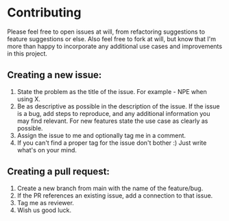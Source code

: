 # Contributing

Please feel free to open issues at will, from refactoring suggestions to feature suggestions or else. Also feel free to
fork at will, but know that I'm more than happy to incorporate any additional use cases and improvements in this
project.

## Creating a new issue:

1. State the problem as the title of the issue. For example - NPE when using X.
2. Be as descriptive as possible in the description of the issue. If the issue is a bug, add steps to reproduce, and any
   additional information you may find relevant. For new features state the use case as clearly as possible.
3. Assign the issue to me and optionally tag me in a comment.
4. If you can't find a proper tag for the issue don't bother :) Just write what's on your mind.

## Creating a pull request:

1. Create a new branch from main with the name of the feature/bug.
2. If the PR references an existing issue, add a connection to that issue.
3. Tag me as reviewer.
4. Wish us good luck.
